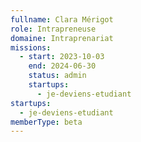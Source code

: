 ```yaml
---
fullname: Clara Mérigot
role: Intrapreneuse
domaine: Intraprenariat
missions:
  - start: 2023-10-03
    end: 2024-06-30
    status: admin
    startups:
      - je-deviens-etudiant
startups:
  - je-deviens-etudiant
memberType: beta
---
```

